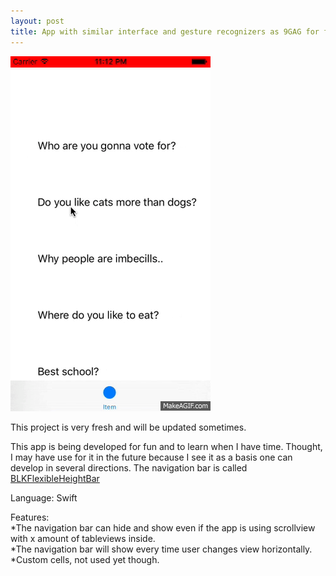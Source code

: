 ```yaml
---
layout: post
title: App with similar interface and gesture recognizers as 9GAG for fun and to learn (Updated periodically) 
---
```

![Geometric pattern with fading gradient](/img/9gag.gif)

This project is very fresh and will be updated sometimes. 

This app is being developed for fun and to learn when I have time. Thought, I may have use for it in the future because I see it as a basis one can develop in several directions.
The navigation bar is called [BLKFlexibleHeightBar](https://github.com/bryankeller/BLKFlexibleHeightBar/)

Language: Swift

Features:<br>
*The navigation bar can hide and show even if the app is using scrollview with x amount of tableviews inside.<br>
*The navigation bar will show every time user changes view horizontally.<br>
*Custom cells, not used yet though.






